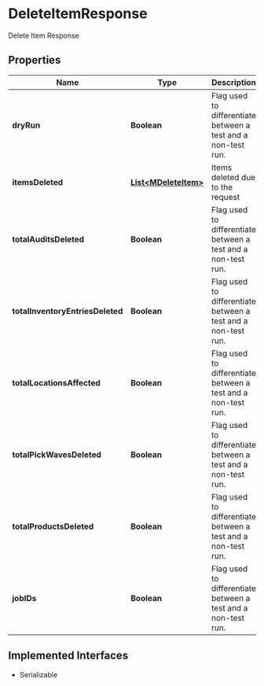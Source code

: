 

# DeleteItemResponse

Delete Item Response

## Properties

| Name | Type | Description | Notes |
|------------ | ------------- | ------------- | -------------|
|**dryRun** | **Boolean** | Flag used to differentiate between a test and a non-test run. |  [optional] |
|**itemsDeleted** | [**List&lt;MDeleteItem&gt;**](MDeleteItem.md) | Items deleted due to the request |  [optional] |
|**totalAuditsDeleted** | **Boolean** | Flag used to differentiate between a test and a non-test run. |  [optional] |
|**totalInventoryEntriesDeleted** | **Boolean** | Flag used to differentiate between a test and a non-test run. |  [optional] |
|**totalLocationsAffected** | **Boolean** | Flag used to differentiate between a test and a non-test run. |  [optional] |
|**totalPickWavesDeleted** | **Boolean** | Flag used to differentiate between a test and a non-test run. |  [optional] |
|**totalProductsDeleted** | **Boolean** | Flag used to differentiate between a test and a non-test run. |  [optional] |
|**jobIDs** | **Boolean** | Flag used to differentiate between a test and a non-test run. |  [optional] |


## Implemented Interfaces

* Serializable


